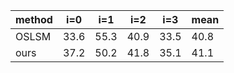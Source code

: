 |method|i=0|i=1|i=2|i=3|mean|
--|--|--|--|--|--|
OSLSM|33.6|55.3|40.9|33.5|40.8
ours|37.2|50.2|41.8|35.1|41.1
